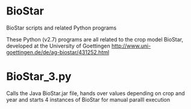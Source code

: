 # BioStar
BioStar scripts and related Python programs

These Python (v2.7) programs are all related to the crop model BioStar, developed at the University of Goettingen
http://www.uni-goettingen.de/de/ag-biostar/431252.html


# BioStar_3.py
Calls the Java BioStar.jar file, hands over values depending on crop and year and 
starts 4 instances of BioStar for manual paralll execution